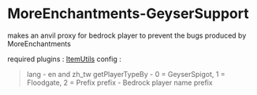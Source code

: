 # MoreEnchantments-GeyserSupport
 makes an anvil proxy for bedrock player to prevent the bugs produced by MoreEnchantments

required plugins : [ItemUtils](https://github.com/mcg25035/ItemUtils)
config :
> lang - en and zh_tw
> getPlayerTypeBy - 0 = GeyserSpigot, 1 = Floodgate, 2 = Prefix
> prefix - Bedrock player name prefix

